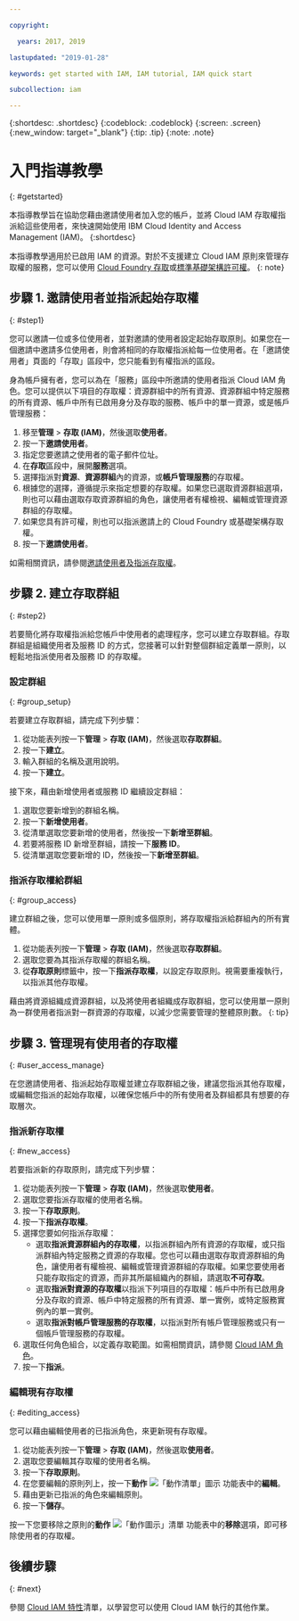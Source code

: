 ```yaml
---

copyright:

  years: 2017, 2019

lastupdated: "2019-01-28"

keywords: get started with IAM, IAM tutorial, IAM quick start

subcollection: iam

---
```


{:shortdesc: .shortdesc}
{:codeblock: .codeblock}
{:screen: .screen}
{:new_window: target="_blank"}
{:tip: .tip}
{:note: .note}

# 入門指導教學
{: #getstarted}

本指導教學旨在協助您藉由邀請使用者加入您的帳戶，並將 Cloud IAM 存取權指派給這些使用者，來快速開始使用 IBM Cloud Identity and Access Management (IAM)。
{:shortdesc}

本指導教學適用於已啟用 IAM 的資源。對於不支援建立 Cloud IAM 原則來管理存取權的服務，您可以使用 [Cloud Foundry 存取](/docs/iam?topic=iam-cfaccess#cfaccess)或[標準基礎架構許可權](/docs/iam?topic=iam-infrapermission#infrapermission)。
{: note}


## 步驟 1. 邀請使用者並指派起始存取權
{: #step1}

您可以邀請一位或多位使用者，並對邀請的使用者設定起始存取原則。如果您在一個邀請中邀請多位使用者，則會將相同的存取權指派給每一位使用者。在「邀請使用者」頁面的「存取」區段中，您只能看到有權指派的區段。

身為帳戶擁有者，您可以為在「服務」區段中所邀請的使用者指派 Cloud IAM 角色。您可以提供以下項目的存取權：資源群組中的所有資源、資源群組中特定服務的所有資源、帳戶中所有已啟用身分及存取的服務、帳戶中的單一資源，或是帳戶管理服務：

1. 移至**管理** &gt; **存取 (IAM)**，然後選取**使用者**。
2. 按一下**邀請使用者**。
3. 指定您要邀請之使用者的電子郵件位址。
4. 在**存取**區段中，展開**服務**選項。
5. 選擇指派對**資源**、**資源群組**內的資源，或**帳戶管理服務**的存取權。
6. 根據您的選擇，遵循提示來指定想要的存取權。如果您已選取資源群組選項，則也可以藉由選取存取資源群組的角色，讓使用者有權檢視、編輯或管理資源群組的存取權。
7. 如果您具有許可權，則也可以指派邀請上的 Cloud Foundry 或基礎架構存取權。
8. 按一下**邀請使用者**。

如需相關資訊，請參閱[邀請使用者及指派存取權](/docs/iam?topic=iam-iamuserinv#iamuserinv)。

## 步驟 2. 建立存取群組
{: #step2}

若要簡化將存取權指派給您帳戶中使用者的處理程序，您可以建立存取群組。存取群組是組織使用者及服務 ID 的方式，您接著可以針對整個群組定義單一原則，以輕鬆地指派使用者及服務 ID 的存取權。

### 設定群組
{: #group_setup}

若要建立存取群組，請完成下列步驟：

1. 從功能表列按一下**管理** &gt; **存取 (IAM)**，然後選取**存取群組**。
2. 按一下**建立**。
3. 輸入群組的名稱及選用說明。
4. 按一下**建立**。

接下來，藉由新增使用者或服務 ID 繼續設定群組：

1. 選取您要新增到的群組名稱。
2. 按一下**新增使用者**。
3. 從清單選取您要新增的使用者，然後按一下**新增至群組**。
4. 若要將服務 ID 新增至群組，請按一下**服務 ID**。
5. 從清單選取您要新增的 ID，然後按一下**新增至群組**。

### 指派存取權給群組
{: #group_access}

建立群組之後，您可以使用單一原則或多個原則，將存取權指派給群組內的所有實體。

1. 從功能表列按一下**管理** &gt; **存取 (IAM)**，然後選取**存取群組**。
2. 選取您要為其指派存取權的群組名稱。
3. 從**存取原則**標籤中，按一下**指派存取權**，以設定存取原則。視需要重複執行，以指派其他存取權。

藉由將資源組織成資源群組，以及將使用者組織成存取群組，您可以使用單一原則為一群使用者指派對一群資源的存取權，以減少您需要管理的整體原則數。
{: tip}


## 步驟 3. 管理現有使用者的存取權
{: #user_access_manage}

在您邀請使用者、指派起始存取權並建立存取群組之後，建議您指派其他存取權，或編輯您指派的起始存取權，以確保您帳戶中的所有使用者及群組都具有想要的存取層次。

### 指派新存取權
{: #new_access}

若要指派新的存取原則，請完成下列步驟：

1. 從功能表列按一下**管理** &gt; **存取 (IAM)**，然後選取**使用者**。
2. 選取您要指派存取權的使用者名稱。
3. 按一下**存取原則**。
4. 按一下**指派存取權**。
5. 選擇您要如何指派存取權：
    * 選取**指派資源群組內的存取權**，以指派群組內所有資源的存取權，或只指派群組內特定服務之資源的存取權。您也可以藉由選取存取資源群組的角色，讓使用者有權檢視、編輯或管理資源群組的存取權。如果您要使用者只能存取指定的資源，而非其所屬組織內的群組，請選取**不可存取**。
    * 選取**指派對資源的存取權**以指派下列項目的存取權：帳戶中所有已啟用身分及存取的資源、帳戶中特定服務的所有資源、單一實例，或特定服務實例內的單一實例。
    * 選取**指派對帳戶管理服務的存取權**，以指派對所有帳戶管理服務或只有一個帳戶管理服務的存取權。
5. 選取任何角色組合，以定義存取範圍。如需相關資訊，請參閱 [Cloud IAM 角色](/docs/iam?topic=iam-iamusermanrol#iamusermanrol)。
6. 按一下**指派**。


### 編輯現有存取權
{: #editing_access}

您可以藉由編輯使用者的已指派角色，來更新現有存取權。

1. 從功能表列按一下**管理** &gt; **存取 (IAM)**，然後選取**使用者**。
2. 選取您要編輯其存取權的使用者名稱。
3. 按一下**存取原則**。
4. 在您要編輯的原則列上，按一下**動作** ![「動作清單」圖示](../icons/action-menu-icon.svg) 功能表中的**編輯**。
4. 藉由更新已指派的角色來編輯原則。
5. 按一下**儲存**。

按一下您要移除之原則的**動作** ![「動作圖示」清單](../icons/action-menu-icon.svg) 功能表中的**移除**選項，即可移除使用者的存取權。

## 後續步驟
{: #next}

參閱 [Cloud IAM 特性](/docs/iam?topic=iam-features#features)清單，以學習您可以使用 Cloud IAM 執行的其他作業。

